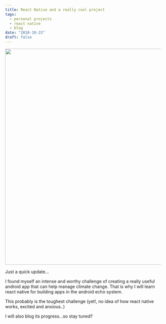 ```yaml
---
title: React Native and a really cool project
tags:
  - personal projects
  - react native
  - blog
date: "2018-10-23"
draft: false
---
```


<img src="https://encrypted-tbn0.gstatic.com/images?q=tbn:ANd9GcRmxqt3B6BKs4aZdj7Tx8siG8a5eT2_9ICNSHntS3FEg7_gkeh1" alt="" style="width: 700px">

Just a quick update...

I found myself an intense and worthy challenge of creating a really useful android app that can help manage climate change. That is why I will learn react native for building apps in the android echo system.

This probably is the toughest challenge (yet!, no idea of how react native works, excited and anxious..) 

I will also blog its progress...so stay tuned? 

